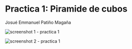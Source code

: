 # Practica 1: Piramide de cubos
Josué Emmanuel Patiño Magaña

![screenshot 1 - practica 1](https://github.com/JosuePatino/Simulacion-por-computadora---Josue-Pati-o/assets/144542355/3b51fd44-0094-4214-865c-7e6ffddd3767)

![screenshot 2 - practica 1](https://github.com/JosuePatino/Simulacion-por-computadora---Josue-Pati-o/assets/144542355/ba13e9f0-afad-4ff4-ab06-5962e436971a)
